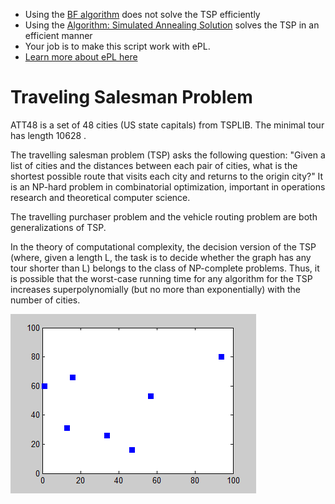 * Using the [BF algorithm]( https://github.com/xel-software/xeline/blob/master/demos/TSP_Example.epl)  does not solve the TSP efficiently
* Using the [Algorithm:	Simulated Annealing Solution](https://github.com/xel-community/traveling-salesman-problem/blob/master/TSP_ATT48_SA.epl) solves the TSP in an efficient manner
* Your job is to make this script work with ePL.
* [Learn more about ePL here](https://docs.xel.org/learn-epl.html)

# Traveling Salesman Problem
ATT48 is a set of 48 cities (US state capitals) from TSPLIB. The minimal tour has length 10628 . 

The travelling salesman problem (TSP) asks the following question: "Given a list of cities and the distances between each pair of cities, what is the shortest possible route that visits each city and returns to the origin city?" It is an NP-hard problem in combinatorial optimization, important in operations research and theoretical computer science.

The travelling purchaser problem and the vehicle routing problem are both generalizations of TSP.

In the theory of computational complexity, the decision version of the TSP (where, given a length L, the task is to decide whether the graph has any tour shorter than L) belongs to the class of NP-complete problems. Thus, it is possible that the worst-case running time for any algorithm for the TSP increases superpolynomially (but no more than exponentially) with the number of cities.

![](Nearestneighbor.gif)
